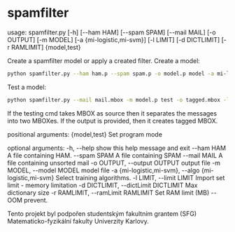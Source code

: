 # spamfilter

usage: spamfilter.py [-h] [--ham HAM] [--spam SPAM] [--mail MAIL] [-o OUTPUT]
                     [-m MODEL] [-a {mi-logistic,mi-svm}] [-l LIMIT]
                     [-d DICTLIMIT] [-r RAMLIMIT]
                     {model,test}

Create a spamfilter model or apply a created filter. Create a model:
```bash
python spamfilter.py --ham ham.p --spam spam.p -o model.p model -a mi-logistic -l 5000 -d 5000
```
Test a model:
```bash
python spamfilter.py --mail mail.mbox -m model.p test -o tagged.mbox -l 10000
```

If the testing cmd takes MBOX as source then it
separates the messages into two MBOXes. If the output is provided, then it
creates tagged MBOX.

positional arguments:
  {model,test}          Set program mode

optional arguments:
  -h, --help            show this help message and exit
  --ham HAM             A file containing HAM.
  --spam SPAM           A file containing SPAM
  --mail MAIL           A file containing unsorted mail
  -o OUTPUT, --output OUTPUT
                        output file
  -m MODEL, --model MODEL
                        model file
  -a {mi-logistic,mi-svm}, --algo {mi-logistic,mi-svm}
                        Select training algorithms.
  -l LIMIT, --limit LIMIT
                        Import set limit - memory limitation
  -d DICTLIMIT, --dictLimit DICTLIMIT
                        Max dictionary size
  -r RAMLIMIT, --ramLimit RAMLIMIT
                        Set RAM limit (MB) -- OOM prevent.


Tento projekt byl podpořen studentským fakultním grantem (SFG) Matematicko-fyzikální fakulty Univerzity Karlovy.

